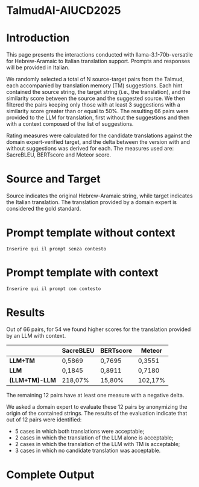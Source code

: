# TalmudAI-AIUCD2025
# Introduction
This page presents the interactions conducted with llama-3.1-70b-versatile for Hebrew-Aramaic to Italian translation support. Prompts and responses will be provided in Italian.

We randomly selected a total of N source-target pairs from the Talmud, each accompanied by translation memory (TM) suggestions. Each hint contained the source string, the target string (i.e., the translation), and the similarity score between the source and the suggested source.
We then filtered the pairs keeping only those with at least 3 suggestions with a similarity score greater than or equal to 50%. The resulting 66 pairs were provided to the LLM for translation, first without the suggestions and then with a context composed of the list of suggestions.

Rating measures were calculated for the candidate translations against the domain expert-verified target, and the delta between the version with and without suggestions was derived for each. The measures used are: SacreBLEU, BERTscore and Meteor score.
# Source and Target
Source indicates the original Hebrew-Aramaic string, while target indicates the Italian translation. The translation provided by a domain expert is considered the gold standard.
# Prompt template without context
    Inserire qui il prompt senza contesto
# Prompt template with context
    Inserire qui il prompt con contesto
# Results
Out of 66 pairs, for 54 we found higher scores for the translation provided by an LLM with context. 


|| **SacreBLEU** | **BERTscore** | **Meteor** |
| ------------- | ------------- | ------------- | ------------- |
| **LLM+TM** | 0,5869 | 0,7695 | 0,3551 |
| **LLM** | 0,1845 | 0,8911 | 0,7180 |
| **(LLM+TM)-LLM** | 218,07% | 15,80% | 102,17% |


The remaining 12 pairs have at least one measure with a negative delta.

We asked a domain expert to evaluate these 12 pairs by anonymizing the origin of the contained strings. The results of the evaluation indicate that out of 12 pairs were identified:

- 5 cases in which both translations were acceptable;
- 2 cases in which the translation of the LLM alone is acceptable;
- 2 cases in which the translation of the LLM with TM is acceptable;
- 3 cases in which no candidate translation was acceptable.
# Complete Output
